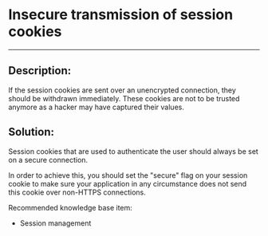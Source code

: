 # Insecure transmission of session cookies
-------

## Description:

If the session cookies are sent over an unencrypted connection,
they should be withdrawn immediately.
These cookies are not to be trusted anymore as a hacker may have captured their values.

## Solution:

Session cookies that are used to authenticate the user should always be set on a
secure connection.

In order to achieve this, you should set the "secure" flag on your session cookie
to make sure your application in any circumstance does not send this cookie over non-HTTPS connections.

Recommended knowledge base item:

- Session management
